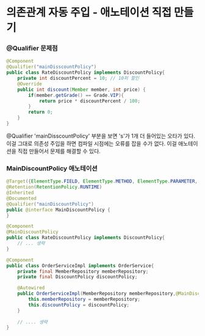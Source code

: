 
# 의존관계 자동 주입 - 애노테이션 직접 만들기

### @Qualifier 문제점

```java
@Component
@Qualifier("mainDisscountPolicy")
public class RateDiscountPolicy implements DiscountPolicy{
    private int discountPercent = 10; // 10퍼 할인
    @Override
    public int discount(Member member, int price) {
        if(member.getGrade() == Grade.VIP){
            return price * discountPercent / 100;
        }
        return 0;
    }
}
```

@Qualifier 'mainDisscountPolicy' 부분을 보면 's'가 1개 더 들어있는 오타가 있다.
이걸 그대로 의존성 주입을 하면 컴파일 시점에는 오류를 잡을 수가 없다.
이걸 애노테이션을 직접 만들어서 문제를 해결할 수 있다.

### MainDiscountPolicy 애노테이션 

```java
@Target({ElementType.FIELD, ElementType.METHOD, ElementType.PARAMETER, ElementType.TYPE, ElementType.ANNOTATION_TYPE})
@Retention(RetentionPolicy.RUNTIME)
@Inherited
@Documented
@Qualifier("mainDiscountPolicy")
public @interface MainDiscountPolicy {
}
```

```java
@Component
@MainDiscountPolicy
public class RateDiscountPolicy implements DiscountPolicy{
    // ... 생략
}

@Component
public class OrderServiceImpl implements OrderService{
    private final MemberRepository memberRepository;
    private final DiscountPolicy discountPolicy;

    @Autowired
    public OrderServiceImpl(MemberRepository memberRepository,@MainDiscountPolicy DiscountPolicy discountPolicy) {
        this.memberRepository = memberRepository;
        this.discountPolicy = discountPolicy;
    }
    
    // .... 생략 
}
```

